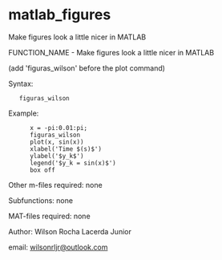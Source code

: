 # matlab_figures
Make figures look a little nicer in MATLAB


FUNCTION_NAME - Make figures look a little nicer in MATLAB

(add 'figuras_wilson' before the plot command)

Syntax:   
          
       figuras_wilson

Example: 
          
          
          x = -pi:0.01:pi;     
          figuras_wilson
          plot(x, sin(x))
          xlabel('Time $(s)$')
          ylabel('$y_k$')
          legend('$y_k = sin(x)$')
          box off

Other m-files required: none

Subfunctions: none

MAT-files required: none

Author: Wilson Rocha Lacerda Junior

email: wilsonrljr@outlook.com
